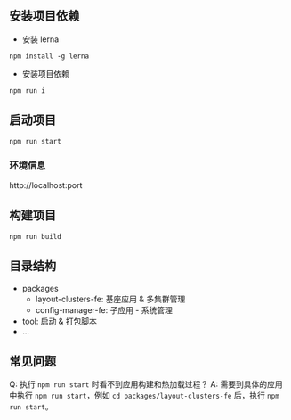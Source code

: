 ## 安装项目依赖

- 安装 lerna

```
npm install -g lerna
```

- 安装项目依赖

```
npm run i
```

## 启动项目

```
npm run start
```

### 环境信息

http://localhost:port

## 构建项目

```
npm run build

```

## 目录结构

- packages
  - layout-clusters-fe: 基座应用 & 多集群管理
  - config-manager-fe: 子应用 - 系统管理
- tool: 启动 & 打包脚本
- ...

## 常见问题

Q: 执行 `npm run start` 时看不到应用构建和热加载过程？
A: 需要到具体的应用中执行 `npm run start`，例如 `cd packages/layout-clusters-fe` 后，执行 `npm run start`。

